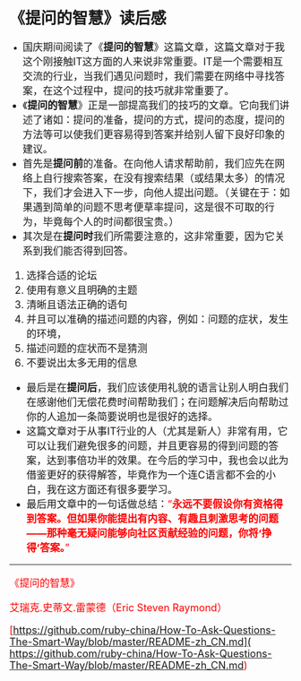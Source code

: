 #     《提问的智慧》读后感
*  <font size=4> 国庆期间阅读了《**提问的智慧**》这篇文章，这篇文章对于我这个刚接触IT这方面的人来说非常重要。IT是一个需要相互交流的行业，当我们遇见问题时，我们需要在网络中寻找答案，在这个过程中，提问的技巧就非常重要了。
* 《**提问的智慧**》正是一部提高我们的技巧的文章。它向我们讲述了诸如：提问的准备，提问的方式，提问的态度，提问的方法等可以使我们更容易得到答案并给别人留下良好印象的建议。
*  首先是**提问前**的准备。在向他人请求帮助前，我们应先在网络上自行搜索答案，在没有搜索结果（或结果太多）的情况下，我们才会进入下一步，向他人提出问题。（关键在于：如果遇到简单的问题不思考便草率提问，这是很不可取的行为，毕竟每个人的时间都很宝贵。）
*   其次是在**提问时**我们所需要注意的，这非常重要，因为它关系到我们能否得到回答。
 1. 选择合适的论坛
 2. 使用有意义且明确的主题
 3. 清晰且语法正确的语句 
 4. 并且可以准确的描述问题的内容，例如：问题的症状，发生的环境，
 5. 描述问题的症状而不是猜测 
 6. 不要说出太多无用的信息

*  <font size=4>最后是在**提问后**，我们应该使用礼貌的语言让别人明白我们在感谢他们无偿花费时间帮助我们；在问题解决后向帮助过你的人追加一条简要说明也是很好的选择。
*  这篇文章对于从事IT行业的人（尤其是新人）非常有用，它可以让我们避免很多的问题，并且更容易的得到问题的答案，达到事倍功半的效果。在今后的学习中，我也会以此为借鉴更好的获得解答，毕竟作为一个连C语言都不会的小白，我在这方面还有很多要学习。
*  最后用文章中的一句话做总结：<font color=red>“**永远不要假设你有资格得到答案。但如果你能提出有内容、有趣且刺激思考的问题——那种毫无疑问能够向社区贡献经验的问题，你将‘挣得’答案。**”<font>
 ---
 <font size=4>《提问的智慧》 
 
 <font size=4>  艾瑞克.史蒂文.雷蒙德（Eric Steven Raymond）

<font size=4> [https://github.com/ruby-china/How-To-Ask-Questions-The-Smart-Way/blob/master/README-zh_CN.md]( https://github.com/ruby-china/How-To-Ask-Questions-The-Smart-Way/blob/master/README-zh_CN.md) 


